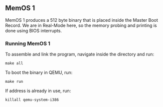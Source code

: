 ## MemOS 1

MemOS 1 produces a 512 byte binary that is placed inside the Master Boot Record. We are in Real-Mode here, so the memory probing and printing is done using BIOS interrupts. 

### Running MemOS 1
To assemble and link the program, navigate inside the directory and run:

```
make all 
```

To boot the binary in QEMU, run:
```
make run
```

If address is already in use, run: 
```
killall qemu-system-i386
```

